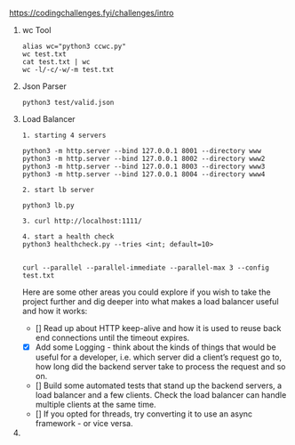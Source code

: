 https://codingchallenges.fyi/challenges/intro

1. wc Tool
   
   ```
   alias wc="python3 ccwc.py"
   wc test.txt
   cat test.txt | wc 
   wc -l/-c/-w/-m test.txt
   ```

2. Json Parser

    ```
    python3 test/valid.json
    ```


5. Load Balancer
  
   ```  
   1. starting 4 servers 

   python3 -m http.server --bind 127.0.0.1 8001 --directory www
   python3 -m http.server --bind 127.0.0.1 8002 --directory www2
   python3 -m http.server --bind 127.0.0.1 8003 --directory www3
   python3 -m http.server --bind 127.0.0.1 8004 --directory www4

   2. start lb server

   python3 lb.py

   3. curl http://localhost:1111/
   
   4. start a health check 
   python3 healthcheck.py --tries <int; default=10>


   curl --parallel --parallel-immediate --parallel-max 3 --config test.txt
   ```
   
   Here are some other areas you could explore if you wish to take the project further and dig deeper into what makes a load balancer useful and how it works:

   - [] Read up about HTTP keep-alive and how it is used to reuse back end connections until the timeout expires.
   - [x] Add some Logging - think about the kinds of things that would be useful for a developer, i.e. which server did a client’s request go to, how long did the backend server take to process the request and so on.
   - [] Build some automated tests that stand up the backend servers, a load balancer and a few clients. Check the load balancer can handle multiple clients at the same time.
   - [] If you opted for threads, try converting it to use an async framework - or vice versa.

6. 
